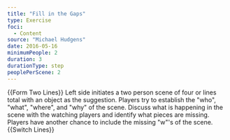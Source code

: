 ```yaml
---
title: "Fill in the Gaps"
type: Exercise
foci:
  - Content
source: "Michael Hudgens"
date: 2016-05-16
minimumPeople: 2
duration: 3
durationType: step
peoplePerScene: 2
---
```


{{Form Two Lines}}
Left side initiates a two person scene of four or lines total with an object as the suggestion.
Players try to establish the "who", "what", "where", and "why" of the scene.
Discuss what is happening in the scene with the watching players and identify what pieces are missing.
Players have another chance to include the missing "w"'s of the scene.
{{Switch Lines}}
